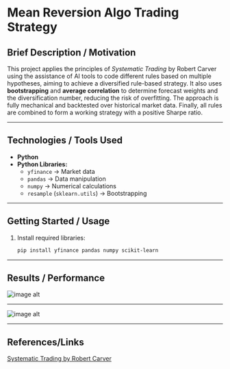 # Mean Reversion Algo Trading Strategy

## Brief Description / Motivation
This project applies the principles of *Systematic Trading* by Robert Carver using the assistance of AI tools to code different rules based on multiple hypotheses, aiming to achieve a diversified rule-based strategy. It also uses **bootstrapping** and **average correlation** to determine forecast weights and the diversification number, reducing the risk of overfitting. The approach is fully mechanical and backtested over historical market data. Finally, all rules are combined to form a working strategy with a positive Sharpe ratio.

---

## Technologies / Tools Used
- **Python**  
- **Python Libraries:**  
  - `yfinance` → Market data  
  - `pandas` → Data manipulation  
  - `numpy` → Numerical calculations  
  - `resample` (`sklearn.utils`) → Bootstrapping

---

## Getting Started / Usage
1. Install required libraries:
   ```bash
   pip install yfinance pandas numpy scikit-learn

---

## Results / Performance
![image alt](https://github.com/Jordanbr2/Robert-Carver-Algo-Trading-System/blob/d43dbbb80b943ec06c0a9f387ab09559d82f63de/Combined%20Forecast.jpg)

---
![image alt](https://github.com/Jordanbr2/Robert-Carver-Algo-Trading-System/blob/d43dbbb80b943ec06c0a9f387ab09559d82f63de/Rules%20SR.jpg)

---

## References/Links
[Systematic Trading by Robert Carver](https://www.amazon.ca/Systematic-Trading-designing-trading-investing/dp/0857194453)
